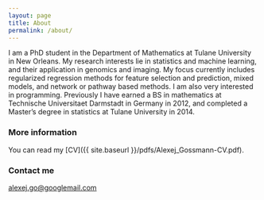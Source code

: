 ```yaml
---
layout: page
title: About
permalink: /about/
---
```


I am a PhD student in the Department of Mathematics at Tulane University in New Orleans. My research interests lie in statistics and machine learning, and their application in genomics and imaging. My focus currently includes regularized regression methods for feature selection and prediction, mixed models, and network or pathway based methods. I am also very interested in programming. Previously I have earned a BS in mathematics at Technische Universitaet Darmstadt in Germany in 2012, and completed a Master’s degree in statistics at Tulane University in 2014. 

<!--
My academic advisors are [Yu-Ping Wang](http://www.tulane.edu/~wyp/) and [Michelle Lacey](http://129.81.170.14/~mlacey/).

In my free time I go to the gym and sometimes play music among other things.

I actually don't mind it when people mispronounce my name. However, if you want to do it right, the "j" in Alexej is pronounced as a "y" (German spelling) and the stress is on the last syllable, and Gossmann has no "r".
-->

### More information

You can read my [CV]({{ site.baseurl }}/pdfs/Alexej_Gossmann-CV.pdf).

### Contact me

[alexej.go@googlemail.com](mailto:alexej.go@googlemail.com)
